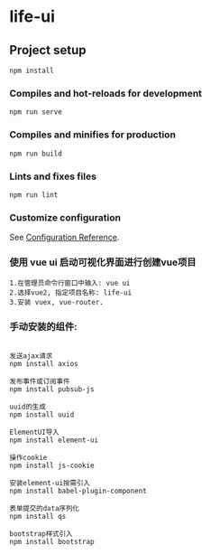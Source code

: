 # life-ui

## Project setup

```
npm install
```

### Compiles and hot-reloads for development

```
npm run serve
```

### Compiles and minifies for production

```
npm run build
```

### Lints and fixes files

```
npm run lint
```

### Customize configuration

See [Configuration Reference](https://cli.vuejs.org/config/).

### 使用 vue ui 启动可视化界面进行创建vue项目

```
1.在管理员命令行窗口中输入: vue ui
2.选择vue2, 指定项目名称: life-ui
3.安装 vuex, vue-router.
```

### 手动安装的组件:

```

发送ajax请求
npm install axios

发布事件或订阅事件
npm install pubsub-js

uuid的生成
npm install uuid

ElementUI导入
npm install element-ui

操作cookie
npm install js-cookie

安装element-ui按需引入
npm install babel-plugin-component

表单提交的data序列化
npm install qs

bootstrap样式引入
npm install bootstrap

```